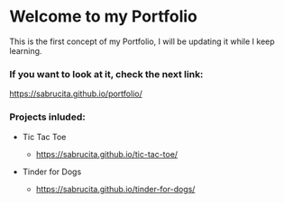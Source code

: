 # Welcome to my Portfolio

This is the first concept of my Portfolio, I will be updating it while I keep learning.

### If you want to look at it, check the next link:
https://sabrucita.github.io/portfolio/

### Projects inluded:

- Tic Tac Toe
  - https://sabrucita.github.io/tic-tac-toe/

- Tinder for Dogs
  - https://sabrucita.github.io/tinder-for-dogs/